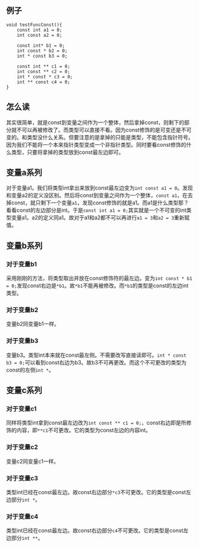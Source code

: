 ## 例子
```
void testFuncConst(){
    const int a1 = 0;
    int const a2 = 0;
    
    const int* b1 = 0;
    int const * b2 = 0;
    int * const b3 = 0;
    
    const int ** c1 = 0;
    int const ** c2 = 0;
    int * const * c3 = 0;
    int ** const c4 = 0;
}
```

## 怎么读
其实很简单，就是const到变量之间作为一个整体，然后拿掉const，则剩下的部分就不可以再被修改了。而类型可以直接不看。因为const修饰的是可变还是不可变的。和类型没什么关系。但要注意的是拿掉的只能是类型，不能包含指针符号。因为我们不能将一个本来指针类型变成一个非指针类型。同时要看const修饰的什么类型，只要将拿掉的类型放到const最左边即可。

## 变量a系列
对于变量a1。我们将类型int拿出来放到const最左边变为`int const a1 = 0`。发现和变量a2的定义没区别。然后将const到变量之间作为一个整体，`const a1`，在去掉const，就只剩下一个变量`a1`，发现const修饰的就是a1。而a1是什么类型那？看看const的左边部分是int。于是`const int a1 = 0;`其实就是一个不可变的int类型变量a1。a2的定义同a1。故对于a1和a2都不可以再进行`a1 = 3`和`a2 = 3`重新赋值。

## 变量b系列

### 对于变量b1
采用刚刚的方法，将类型取出并放在const修饰符的最左边。变为`int const * b1 = 0;`发现const右边是`*b1`。故`*b1`不能再被修改。而`*b1`的类型是const的左边int类型。

### 对于变量b2
变量b2同变量b1一样。

### 对于变量b3
变量b3。类型int本来就在const最左侧。不需要改写直接读即可。`int * const b3 = 0;`可以看到const右边为b3。故b3不可再更改。而这个不可更改的类型为const的左侧`int *`。

## 变量c系列

### 对于变量c1
同样将类型int拿到const最左边改为`int const ** c1 = 0;`，const右边即是所修饰的内容，即`**c1`不可更改。它的类型为const左边的内容int。

### 对于变量c2
变量c2同变量c1一样。

### 对于变量c3
类型int已经在const最左边。故const右边部分`*c3`不可更改。它的类型是const左边部分`int *`。

### 对于变量c4
类型int已经在const最左边。故const右边部分`c4`不可更改。它的类型是const左边部分`int **`。